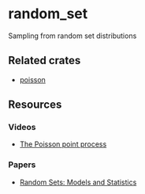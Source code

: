 # random_set
Sampling from random set distributions 

## Related crates
- [poisson](https://crates.io/crates/poisson)

## Resources
### Videos
- [The Poisson point process](https://crates.io/crates/poisson)
### Papers
- [Random Sets: Models and Statistics](https://www.jstor.org/stable/1403654#metadata_info_tab_contents)
